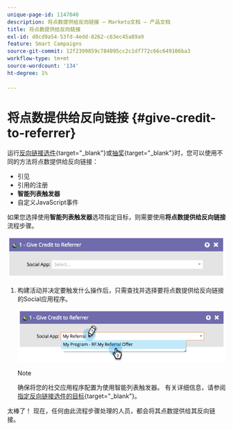 ```yaml
---
unique-page-id: 1147040
description: 将点数提供给反向链接 — Marketo文档 — 产品文档
title: 将点数提供给反向链接
exl-id: d8cd9a54-53fd-4edd-8262-c63ec45a89a9
feature: Smart Campaigns
source-git-commit: 12f2399859c784095cc2c1df772c66c649106ba3
workflow-type: tm+mt
source-wordcount: '134'
ht-degree: 1%

---
```


# 将点数提供给反向链接 {#give-credit-to-referrer}

运行[反向链接选件](/help/marketo/product-docs/demand-generation/social/referral-offers/create-a-referral-offer.md){target="_blank"}或[抽奖](/help/marketo/product-docs/demand-generation/social/sweepstakes/create-sweepstakes.md){target="_blank"}时，您可以使用不同的方法将点数提供给反向链接：

* 引见
* 引用的注册
* **智能列表触发器**
* 自定义JavaScript事件

如果您选择使用&#x200B;**智能列表触发器**&#x200B;选项指定目标，则需要使用&#x200B;**将点数提供给反向链接**&#x200B;流程步骤。

![](assets/give-credit-to-referrer-1.png)

1. 构建活动并决定要触发什么操作后，只需查找并选择要将点数提供给反向链接的Social应用程序。

   ![](assets/give-credit-to-referrer-2.png)

   >[!NOTE]
   >
   >确保将您的社交应用程序配置为使用智能列表触发器。 有关详细信息，请参阅[指定反向链接选件的目标](/help/marketo/product-docs/demand-generation/social/referral-offers/specify-goal-for-referral-offer.md){target="_blank"}。

太棒了！ 现在，任何由此流程步骤处理的人员，都会将其点数提供给其反向链接。
